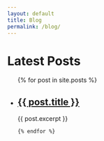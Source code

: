 ```yaml
---
layout: default
title: Blog
permalink: /blog/
---
```


<h1>Latest Posts</h1>

<ul>
    {% for post in site.posts %}
    <li>
        <h2> <a href="{{ post.url }}">{{ post.title }}</a> </h2>
        {{ post.excerpt }}
    </li>

    {% endfor %}
</ul>
